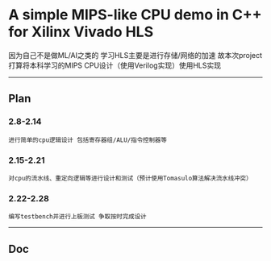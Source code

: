 # A simple MIPS-like CPU demo in C++ for Xilinx Vivado HLS


   因为自己不是做ML/AI之类的 学习HLS主要是进行存储/网络的加速 故本次project打算将本科学习的MIPS CPU设计（使用Verilog实现）使用HLS实现
   
------
## Plan

### 2.8-2.14 
    进行简单的cpu逻辑设计 包括寄存器组/ALU/指令控制器等
### 2.15-2.21 
    对cpu的流水线、重定向逻辑等进行设计和测试（预计使用Tomasulo算法解决流水线冲突）
### 2.22-2.28 
    编写testbench并进行上板测试 争取按时完成设计
------
## Doc



## 
